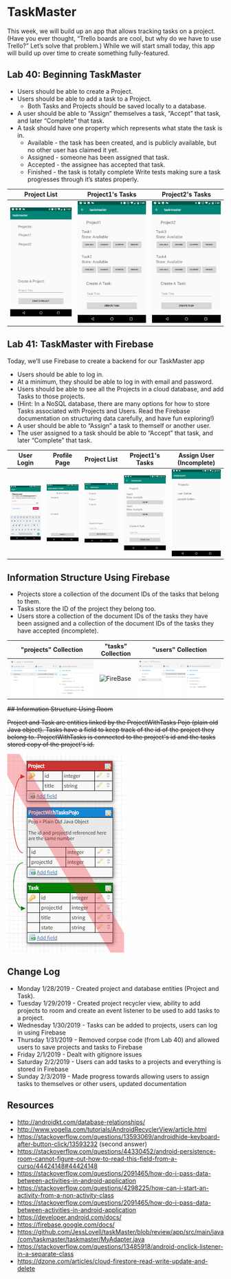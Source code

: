 # TaskMaster

This week, we will build up an app that allows tracking tasks on a project. (Have you ever thought, “Trello boards are cool, but why do we have to use Trello?” Let’s solve that problem.) While we will start small today, this app will build up over time to create something fully-featured.

## Lab 40: Beginning TaskMaster
* Users should be able to create a Project.
* Users should be able to add a task to a Project.
  * Both Tasks and Projects should be saved locally to a database.
* A user should be able to “Assign” themselves a task, “Accept” that task, and later “Complete” that task.
* A task should have one property which represents what state the task is in.
  * Available - the task has been created, and is publicly available, but no other user has claimed it yet.
  * Assigned - someone has been assigned that task.
  * Accepted - the assignee has accepted that task.
  * Finished - the task is totally complete Write tests making sure a task progresses through it’s states properly.

|             Project List              |             Project1's Tasks           |             Project2's Tasks           |
|---------------------------------------|----------------------------------------|----------------------------------------|
| ![Lab 40](screenshots/screenshot.png) | ![Lab 40](screenshots/screenshot1.png) | ![Lab 40](screenshots/screenshot2.png) |

## Lab 41: TaskMaster with Firebase
Today, we’ll use Firebase to create a backend for our TaskMaster app
* Users should be able to log in.
*   At a minimum, they should be able to log in with email and password.
* Users should be able to see all the Projects in a cloud database, and add Tasks to those projects.
*   (Hint: In a NoSQL database, there are many options for how to store Tasks associated with Projects and Users. Read the Firebase documentation on structuring data carefully, and have fun exploring!)
* A user should be able to “Assign” a task to themself or another user.
* The user assigned to a task should be able to “Accept” that task, and later “Complete” that task.

|              User Login                |              Profile Page              |              Project List              |            Project1's Tasks            |     Assign User (Incomplete)           |
|----------------------------------------|----------------------------------------|----------------------------------------|----------------------------------------|----------------------------------------|
| ![Lab 41](screenshots/screenshot3.png) | ![Lab 41](screenshots/screenshot4.png) | ![Lab 41](screenshots/screenshot5.png) | ![Lab 41](screenshots/screenshot6.png) | ![Lab 41](screenshots/screenshot7.png) |

## Information Structure Using Firebase

* Projects store a collection of the document IDs of the tasks that belong to them.
* Tasks store the ID of the project they belong too.
* Users store a collection of the document IDs of the tasks they have been assigned and a collection of the document IDs of the tasks they have accepted (incomplete).

|          "projects" Collection           |           "tasks" Collection            |           "users" Collection             |
|------------------------------------------|-----------------------------------------|------------------------------------------|
|  ![FireBase](screenshots/firebase.png)   |  ![FireBase](screenshots/firebase1.ng)  |  ![FireBase](screenshots/firebase2.png)  |

~~## Information Structure Using Room~~

~~Project and Task are entities linked by the ProjectWithTasks Pojo (plain old Java object). Tasks have a field to keep track of the id of the project they belong to. ProjectWithTasks is connected to the project's id and the tasks stored copy of the project's id.~~

![Lab 40](screenshots/roomDatabaseStructure.png)

## Change Log
* Monday 1/28/2019 - Created project and database entities (Project and Task).
* Tuesday 1/29/2019 - Created project recycler view, ability to add projects to room and create an event listener to be used to add tasks to a project.
* Wednesday 1/30/2019 - Tasks can be added to projects, users can log in using Firebase
* Thursday 1/31/2019 - Removed corpse code (from Lab 40) and allowed users to save projects and tasks to Firebase
* Friday 2/1/2019 - Dealt with gitignore issues
* Saturday 2/2/2019 - Users can add tasks to a projects and everything is stored in Firebase
* Sunday 2/3/2019 - Made progress towards allowing users to assign tasks to themselves or other users, updated documentation

## Resources
* http://androidkt.com/database-relationships/
* http://www.vogella.com/tutorials/AndroidRecyclerView/article.html
* https://stackoverflow.com/questions/13593069/androidhide-keyboard-after-button-click/13593232 (second answer)
* https://stackoverflow.com/questions/44330452/android-persistence-room-cannot-figure-out-how-to-read-this-field-from-a-curso/44424148#44424148
* https://stackoverflow.com/questions/2091465/how-do-i-pass-data-between-activities-in-android-application
* https://stackoverflow.com/questions/4298225/how-can-i-start-an-activity-from-a-non-activity-class
* https://stackoverflow.com/questions/2091465/how-do-i-pass-data-between-activities-in-android-application
* https://developer.android.com/docs/
* https://firebase.google.com/docs/
* https://github.com/JessLovell/taskMaster/blob/review/app/src/main/java/com/taskmaster/taskmaster/MyAdapter.java
* https://stackoverflow.com/questions/13485918/android-onclick-listener-in-a-separate-class
* https://dzone.com/articles/cloud-firestore-read-write-update-and-delete